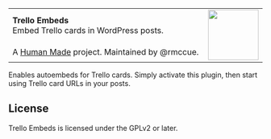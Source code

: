 <table width="100%">
	<tr>
		<td align="left" width="70">
			<strong>Trello Embeds</strong><br />
			Embed Trello cards in WordPress posts.
		</td>
		<td rowspan="2" width="20%">
			<img src="https://hmn.md/content/themes/hmnmd/assets/images/hm-logo.svg" width="100" />
		</td>
	</tr>
	<tr>
		<td>
			 A <a href="https://humanmade.com/">Human Made</a> project. Maintained by @rmccue.
		</td>
	</tr>
</table>

Enables autoembeds for Trello cards. Simply activate this plugin, then start using Trello card URLs in your posts.

## License

Trello Embeds is licensed under the GPLv2 or later.
